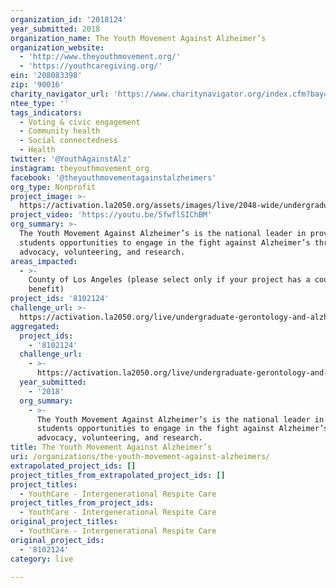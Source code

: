 ```yaml
---
organization_id: '2018124'
year_submitted: 2018
organization_name: The Youth Movement Against Alzheimer’s
organization_website:
  - 'http://www.theyouthmovement.org/'
  - 'https://youthcaregiving.org/'
ein: '208083398'
zip: '90016'
charity_navigator_url: 'https://www.charitynavigator.org/index.cfm?bay=search.profile&ein=208083398'
ntee_type: ''
tags_indicators:
  - Voting & civic engagement
  - Community health
  - Social connectedness
  - Health
twitter: '@YouthAgainstAlz'
instagram: theyouthmovement_org
facebook: '@theyouthmovementagainstalzheimers'
org_type: Nonprofit
project_image: >-
  https://activation.la2050.org/assets/images/live/2048-wide/undergraduate-gerontology-and-alzheimers-disease-awareness-association-dba-the-youth-movement-against-alzheimers.jpg
project_video: 'https://youtu.be/5fwflSIChBM'
org_summary: >-
  The Youth Movement Against Alzheimer’s is the national leader in providing
  students opportunities to engage in the fight against Alzheimer’s through
  advocacy, volunteering, and research.
areas_impacted:
  - >-
    County of Los Angeles (please select only if your project has a countywide
    benefit)
project_ids: '8102124'
challenge_url: >-
  https://activation.la2050.org/live/undergraduate-gerontology-and-alzheimers-disease-awareness-association-dba-the-youth-movement-against-alzheimers/
aggregated:
  project_ids:
    - '8102124'
  challenge_url:
    - >-
      https://activation.la2050.org/live/undergraduate-gerontology-and-alzheimers-disease-awareness-association-dba-the-youth-movement-against-alzheimers/
  year_submitted:
    - '2018'
  org_summary:
    - >-
      The Youth Movement Against Alzheimer’s is the national leader in providing
      students opportunities to engage in the fight against Alzheimer’s through
      advocacy, volunteering, and research.
title: The Youth Movement Against Alzheimer’s
uri: /organizations/the-youth-movement-against-alzheimers/
extrapolated_project_ids: []
project_titles_from_extrapolated_project_ids: []
project_titles:
  - YouthCare - Intergenerational Respite Care
project_titles_from_project_ids:
  - YouthCare - Intergenerational Respite Care
original_project_titles:
  - YouthCare - Intergenerational Respite Care
original_project_ids:
  - '8102124'
category: live

---
```

